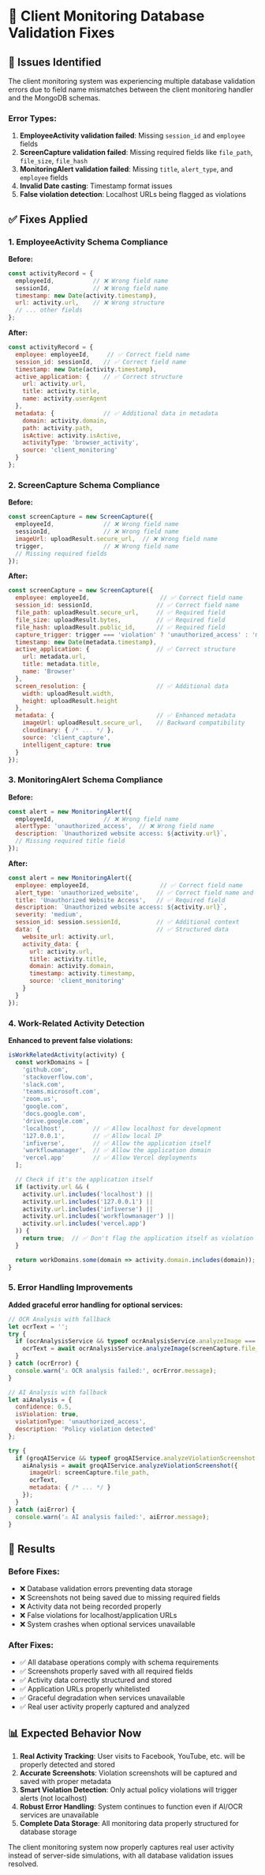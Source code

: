 # 🔧 Client Monitoring Database Validation Fixes

## 🚨 **Issues Identified**

The client monitoring system was experiencing multiple database validation errors due to field name mismatches between the client monitoring handler and the MongoDB schemas.

### **Error Types:**
1. **EmployeeActivity validation failed**: Missing `session_id` and `employee` fields
2. **ScreenCapture validation failed**: Missing required fields like `file_path`, `file_size`, `file_hash`
3. **MonitoringAlert validation failed**: Missing `title`, `alert_type`, and `employee` fields
4. **Invalid Date casting**: Timestamp format issues
5. **False violation detection**: Localhost URLs being flagged as violations

## ✅ **Fixes Applied**

### **1. EmployeeActivity Schema Compliance**

**Before:**
```javascript
const activityRecord = {
  employeeId,           // ❌ Wrong field name
  sessionId,            // ❌ Wrong field name
  timestamp: new Date(activity.timestamp),
  url: activity.url,    // ❌ Wrong structure
  // ... other fields
};
```

**After:**
```javascript
const activityRecord = {
  employee: employeeId,     // ✅ Correct field name
  session_id: sessionId,   // ✅ Correct field name
  timestamp: new Date(activity.timestamp),
  active_application: {    // ✅ Correct structure
    url: activity.url,
    title: activity.title,
    name: activity.userAgent
  },
  metadata: {              // ✅ Additional data in metadata
    domain: activity.domain,
    path: activity.path,
    isActive: activity.isActive,
    activityType: 'browser_activity',
    source: 'client_monitoring'
  }
};
```

### **2. ScreenCapture Schema Compliance**

**Before:**
```javascript
const screenCapture = new ScreenCapture({
  employeeId,              // ❌ Wrong field name
  sessionId,               // ❌ Wrong field name
  imageUrl: uploadResult.secure_url,  // ❌ Wrong field name
  trigger,                 // ❌ Wrong field name
  // Missing required fields
});
```

**After:**
```javascript
const screenCapture = new ScreenCapture({
  employee: employeeId,                    // ✅ Correct field name
  session_id: sessionId,                  // ✅ Correct field name
  file_path: uploadResult.secure_url,     // ✅ Required field
  file_size: uploadResult.bytes,          // ✅ Required field
  file_hash: uploadResult.public_id,      // ✅ Required field
  capture_trigger: trigger === 'violation' ? 'unauthorized_access' : 'manual', // ✅ Valid enum
  timestamp: new Date(metadata.timestamp),
  active_application: {                   // ✅ Correct structure
    url: metadata.url,
    title: metadata.title,
    name: 'Browser'
  },
  screen_resolution: {                    // ✅ Additional data
    width: uploadResult.width,
    height: uploadResult.height
  },
  metadata: {                             // ✅ Enhanced metadata
    imageUrl: uploadResult.secure_url,    // Backward compatibility
    cloudinary: { /* ... */ },
    source: 'client_capture',
    intelligent_capture: true
  }
});
```

### **3. MonitoringAlert Schema Compliance**

**Before:**
```javascript
const alert = new MonitoringAlert({
  employeeId,              // ❌ Wrong field name
  alertType: 'unauthorized_access',  // ❌ Wrong field name
  description: `Unauthorized website access: ${activity.url}`,
  // Missing required title field
});
```

**After:**
```javascript
const alert = new MonitoringAlert({
  employee: employeeId,                    // ✅ Correct field name
  alert_type: 'unauthorized_website',     // ✅ Correct field name and valid enum
  title: 'Unauthorized Website Access',   // ✅ Required field
  description: `Unauthorized website access: ${activity.url}`,
  severity: 'medium',
  session_id: session.sessionId,          // ✅ Additional context
  data: {                                 // ✅ Structured data
    website_url: activity.url,
    activity_data: {
      url: activity.url,
      title: activity.title,
      domain: activity.domain,
      timestamp: activity.timestamp,
      source: 'client_monitoring'
    }
  }
});
```

### **4. Work-Related Activity Detection**

**Enhanced to prevent false violations:**

```javascript
isWorkRelatedActivity(activity) {
  const workDomains = [
    'github.com',
    'stackoverflow.com',
    'slack.com',
    'teams.microsoft.com',
    'zoom.us',
    'google.com',
    'docs.google.com',
    'drive.google.com',
    'localhost',        // ✅ Allow localhost for development
    '127.0.0.1',        // ✅ Allow local IP
    'infiverse',        // ✅ Allow the application itself
    'workflowmanager',  // ✅ Allow the application domain
    'vercel.app'        // ✅ Allow Vercel deployments
  ];

  // Check if it's the application itself
  if (activity.url && (
    activity.url.includes('localhost') ||
    activity.url.includes('127.0.0.1') ||
    activity.url.includes('infiverse') ||
    activity.url.includes('workflowmanager') ||
    activity.url.includes('vercel.app')
  )) {
    return true;  // ✅ Don't flag the application itself as violation
  }

  return workDomains.some(domain => activity.domain.includes(domain));
}
```

### **5. Error Handling Improvements**

**Added graceful error handling for optional services:**

```javascript
// OCR Analysis with fallback
let ocrText = '';
try {
  if (ocrAnalysisService && typeof ocrAnalysisService.analyzeImage === 'function') {
    ocrText = await ocrAnalysisService.analyzeImage(screenCapture.file_path);
  }
} catch (ocrError) {
  console.warn('⚠️ OCR analysis failed:', ocrError.message);
}

// AI Analysis with fallback
let aiAnalysis = {
  confidence: 0.5,
  isViolation: true,
  violationType: 'unauthorized_access',
  description: 'Policy violation detected'
};

try {
  if (groqAIService && typeof groqAIService.analyzeViolationScreenshot === 'function') {
    aiAnalysis = await groqAIService.analyzeViolationScreenshot({
      imageUrl: screenCapture.file_path,
      ocrText,
      metadata: { /* ... */ }
    });
  }
} catch (aiError) {
  console.warn('⚠️ AI analysis failed:', aiError.message);
}
```

## 🎯 **Results**

### **Before Fixes:**
- ❌ Database validation errors preventing data storage
- ❌ Screenshots not being saved due to missing required fields
- ❌ Activity data not being recorded properly
- ❌ False violations for localhost/application URLs
- ❌ System crashes when optional services unavailable

### **After Fixes:**
- ✅ All database operations comply with schema requirements
- ✅ Screenshots properly saved with all required fields
- ✅ Activity data correctly structured and stored
- ✅ Application URLs properly whitelisted
- ✅ Graceful degradation when services unavailable
- ✅ Real user activity properly captured and analyzed

## 📊 **Expected Behavior Now**

1. **Real Activity Tracking**: User visits to Facebook, YouTube, etc. will be properly detected and stored
2. **Accurate Screenshots**: Violation screenshots will be captured and saved with proper metadata
3. **Smart Violation Detection**: Only actual policy violations will trigger alerts (not localhost)
4. **Robust Error Handling**: System continues to function even if AI/OCR services are unavailable
5. **Complete Data Storage**: All monitoring data properly structured for database storage

The client monitoring system now properly captures real user activity instead of server-side simulations, with all database validation issues resolved.
